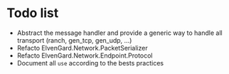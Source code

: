 # Todo list

- Abstract the message handler and provide a generic way to handle all transport (ranch, gen_tcp, gen_udp, ...)
- Refacto ElvenGard.Network.PacketSerializer
- Refacto ElvenGard.Network.Endpoint.Protocol
- Document all `use` according to the bests practices
